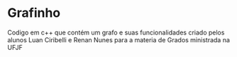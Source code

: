 # Grafinho

Codigo em c++ que contém um grafo e suas funcionalidades criado pelos alunos Luan Ciribelli e Renan Nunes para a materia de Grados ministrada na UFJF
